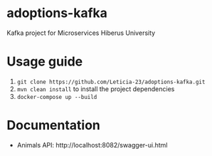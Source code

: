 # adoptions-kafka
Kafka project for Microservices Hiberus University

# Usage guide
1. ```git clone https://github.com/Leticia-23/adoptions-kafka.git```
2. ``mvn clean install`` to install the project dependencies
3. ``docker-compose up --build`` 


# Documentation

- Animals API: http://localhost:8082/swagger-ui.html